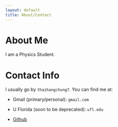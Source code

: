 ```yaml
---
layout: default
title: About/Contact
---
```

# About Me

I am a Physics Student.

# Contact Info

I usually go by ``` thaihangchung7 ```. You can find me at:

+ Gmail (primary/personal): ``` gmail.com ```

+ U Florida (soon to be deprecated): ``` ufl.edu ```

+ [Github](https://github.com/thaihangchung7) 
